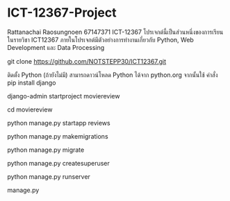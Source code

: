 # ICT-12367-Project
Rattanachai Raosungnoen 67147371
ICT-12367
โปรเจกต์นี้เป็นส่วนหนึ่งของการเรียนในรายวิชา ICT12367
ภายในโปรเจกต์มีตัวอย่างการทำงานเกี่ยวกับ Python, Web Development และ Data Processing


git clone https://github.com/NOTSTEPP30/ICT12367.git

ติดตั้ง Python (ถ้ายังไม่มี)
สามารถดาวน์โหลด Python ได้จาก python.org
จากนั้นใช้ คำสั่ง pip install django


django-admin startproject moviereview


cd moviereview


python manage.py startapp reviews


python manage.py makemigrations


python manage.py migrate


python manage.py createsuperuser


python manage.py runserver


manage.py
